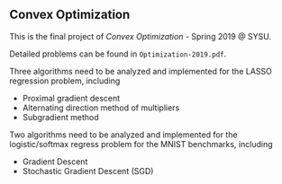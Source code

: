 ## Convex Optimization

This is the final project of *Convex Optimization* - Spring 2019 @ SYSU.

Detailed problems can be found in `Optimization-2019.pdf`.

Three algorithms need to be analyzed and implemented for the LASSO regression problem, including
* Proximal gradient descent
* Alternating direction method of multipliers
* Subgradient method

Two algorithms need to be analyzed and implemented for the logistic/softmax regress problem for the MNIST benchmarks, including
* Gradient Descent
* Stochastic Gradient Descent (SGD)